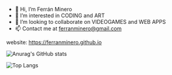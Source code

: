 - 👋 Hi, I’m Ferrán Minero
- 👀 I’m interested in CODING and ART
- 🌱 I’m looking to collaborate on VIDEOGAMES and WEB APPS
- 📫 Contact me at ferranminero@gmail.com

website: https://ferranminero.github.io

![Anurag's GitHub stats](https://github-readme-stats.vercel.app/api?username=ferranminero&show_icons=true&theme=radical)

![Top Langs](https://github-readme-stats.vercel.app/api/top-langs/?username=ferranminero&layout=compact)



